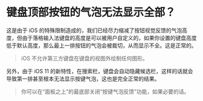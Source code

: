 # 键盘顶部按钮的气泡无法显示全部？

这是由于 iOS 的特殊限制造成的，我们已经尽力缩减了按钮视觉反馈的气泡高度，但由于落格输入法键盘的高度是可以被用户自定义的，如果你设置的键盘高度低于默认高度，那么最上一排按钮的气泡会被裁切，从而显示不全。这是正常的。

> iOS 不允许第三方键盘在键盘的视图外绘制任何图形。

另外，由于 iOS 11 的新特性，在搜索栏，键盘会自动隐藏候选栏，这样的话就会导致第一排甚至根本无法显示按键气泡，这也是完全正常的结果。

> 你可以在“面板之上”的最底部关闭“按键气泡反馈”功能，如果必要的话。

